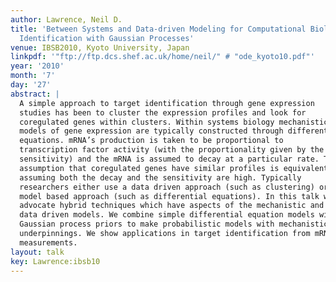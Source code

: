 ```yaml
---
author: Lawrence, Neil D.
title: 'Between Systems and Data-driven Modeling for Computational Biology: Target
  Identification with Gaussian Processes'
venue: IBSB2010, Kyoto University, Japan
linkpdf: '"ftp://ftp.dcs.shef.ac.uk/home/neil/" # "ode_kyoto10.pdf"'
year: '2010'
month: '7'
day: '27'
abstract: |
  A simple approach to target identification through gene expression
  studies has been to cluster the expression profiles and look for
  coregulated genes within clusters. Within systems biology mechanistic
  models of gene expression are typically constructed through differential
  equations. mRNA’s production is taken to be proportional to
  transcription factor activity (with the proportionality given by the
  sensitivity) and the mRNA is assumed to decay at a particular rate. The
  assumption that coregulated genes have similar profiles is equivalent to
  assuming both the decay and the sensitivity are high. Typically
  researchers either use a data driven approach (such as clustering) or a
  model based approach (such as differential equations). In this talk we
  advocate hybrid techniques which have aspects of the mechanistic and
  data driven models. We combine simple differential equation models with
  Gaussian process priors to make probabilistic models with mechanistic
  underpinnings. We show applications in target identification from mRNA
  measurements.
layout: talk
key: Lawrence:ibsb10
---
```

